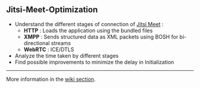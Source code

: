 ## Jitsi-Meet-Optimization
- Understand the different stages of connection of [Jitsi Meet](https://github.com/jitsi/jitsi-meet) :
  - **HTTP** : Loads the application using the bundled files
  - **XMPP** : Sends structured data as XML packets using BOSH  for bi-directional streams
  - **WebRTC** : ICE/DTLS
- Analyze the time taken by different stages
- Find possible improvements to minimize the delay in Initialization 
 
 ----
 
 More information in the [wiki section](https://github.com/pvgupta24/Jitsi-Meet-Optimization/wiki).

